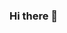 ### Hi there 👋

<!--
**YanhanZZ/YanhanZZ** is a ✨ _special_ ✨ repository because its `README.md` (this file) appears on your GitHub profile.

# 👩‍💻ABOUT ME

- 🔭 I’m a student and the git is for my course projects and programs which I am interested in.
- 🌱 I’m currently learning Machine Learning and Optimization Method.
- 💻 I use daily .py, .sql, .r...
- ⚡ Fun fact: typical INFJ-A with 91% i and 81% j.

# 💼Recent Activity
Loading...
